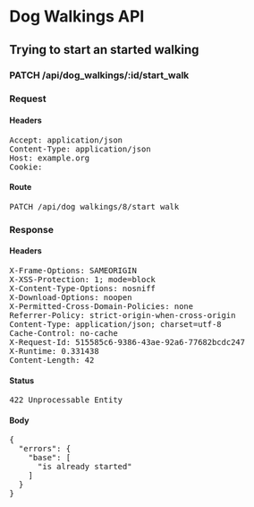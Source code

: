 # Dog Walkings API

## Trying to start an started walking

### PATCH /api/dog_walkings/:id/start_walk
### Request

#### Headers

<pre>Accept: application/json
Content-Type: application/json
Host: example.org
Cookie: </pre>

#### Route

<pre>PATCH /api/dog_walkings/8/start_walk</pre>

### Response

#### Headers

<pre>X-Frame-Options: SAMEORIGIN
X-XSS-Protection: 1; mode=block
X-Content-Type-Options: nosniff
X-Download-Options: noopen
X-Permitted-Cross-Domain-Policies: none
Referrer-Policy: strict-origin-when-cross-origin
Content-Type: application/json; charset=utf-8
Cache-Control: no-cache
X-Request-Id: 515585c6-9386-43ae-92a6-77682bcdc247
X-Runtime: 0.331438
Content-Length: 42</pre>

#### Status

<pre>422 Unprocessable Entity</pre>

#### Body

<pre>{
  "errors": {
    "base": [
      "is already started"
    ]
  }
}</pre>
